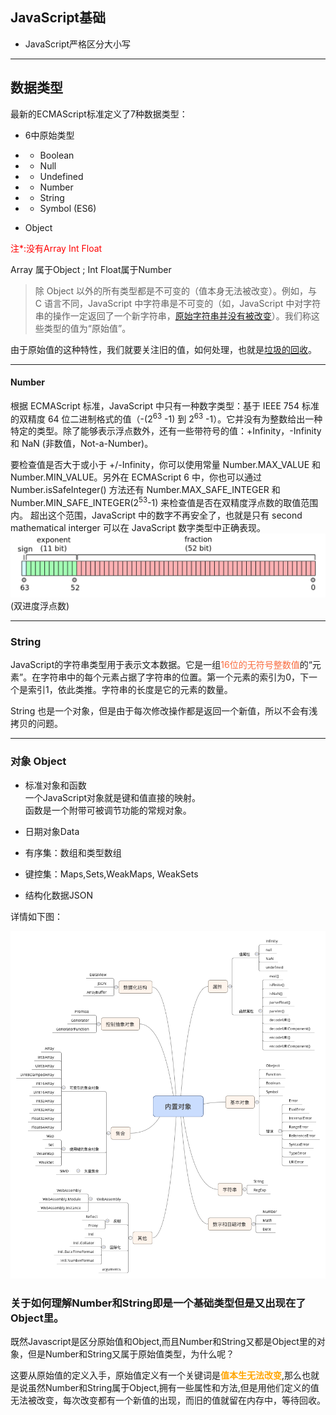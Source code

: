 ## JavaScript基础
- JavaScript严格区分大小写

---
## 数据类型
最新的ECMAScript标准定义了7种数据类型：
- 6中原始类型
- - Boolean
- - Null
- - Undefined
- - Number
- - String
- - Symbol (ES6)

- Object
<p style="color:red">注*:没有Array Int Float <p>
Array 属于Object ; Int Float属于Number

> 除 Object 以外的所有类型都是不可变的（值本身无法被改变）。例如，与 C 语言不同，JavaScript 中字符串是不可变的（如，JavaScript 中对字符串的操作一定返回了一个新字符串，[原始字符串并没有被改变](垃圾回收.md)）。我们称这些类型的值为“原始值”。

由于原始值的这种特性，我们就要关注旧的值，如何处理，也就是[垃圾的回收](垃圾回收.md)。
 
---

#### Number
根据 ECMAScript 标准，JavaScript 中只有一种数字类型：基于 IEEE 754 标准的双精度 64 位二进制格式的值（-(2<sup>63</sup> -1) 到 2<sup>63</sup> -1）。它并没有为整数给出一种特定的类型。除了能够表示浮点数外，还有一些带符号的值：+Infinity，-Infinity 和 NaN (非数值，Not-a-Number)。

要检查值是否大于或小于 +/-Infinity，你可以使用常量 Number.MAX_VALUE 和 Number.MIN_VALUE。另外在 ECMAScript 6 中，你也可以通过 Number.isSafeInteger() 方法还有 Number.MAX_SAFE_INTEGER 和 Number.MIN_SAFE_INTEGER(2<sup>53</sup>-1) 来检查值是否在双精度浮点数的取值范围内。 超出这个范围，JavaScript 中的数字不再安全了，也就是只有 second mathematical interger 可以在 JavaScript 数字类型中正确表现。
![](./image/basic/safeInteger.png)
(双进度浮点数)

---

### String
JavaScript的字符串类型用于表示文本数据。它是一组<span style="color:#f96d40;">16位的无符号整数值</span>的“元素”。在字符串中的每个元素占据了字符串的位置。第一个元素的索引为0，下一个是索引1，依此类推。字符串的长度是它的元素的数量。

String 也是一个对象，但是由于每次修改操作都是返回一个新值，所以不会有浅拷贝的问题。

----

### 对象 Object
- 标准对象和函数  
    一个JavaScript对象就是键和值直接的映射。  
    函数是一个附带可被调节功能的常规对象。 

- 日期对象Data

- 有序集：数组和类型数组

- 键控集：Maps,Sets,WeakMaps, WeakSets

- 结构化数据JSON

详情如下图：  

![](./image/basic/global-objects.png)


### 关于如何理解Number和String即是一个基础类型但是又出现在了Object里。

既然Javascript是区分原始值和Object,而且Number和String又都是Object里的对象，但是Number和String又属于原始值类型，为什么呢？

这要从原始值的定义入手，原始值定义有一个关键词是<span style="color:orange;font-weight:bold;">值本生无法改变</span>,那么也就是说虽然Number和String属于Object,拥有一些属性和方法,但是用他们定义的值无法被改变，每次改变都有一个新值的出现，而旧的值就留在内存中，等待回收。



